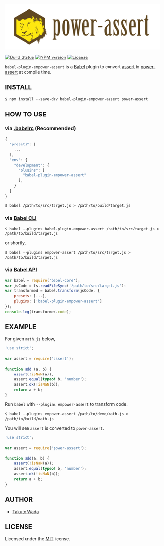 [![power-assert][power-assert-banner]][power-assert-url]

[![Build Status][travis-image]][travis-url]
[![NPM version][npm-image]][npm-url]
[![License][license-image]][license-url]


`babel-plugin-empower-assert` is a [Babel](https://babeljs.io/) plugin to convert [assert](https://nodejs.org/api/assert.html) to [power-assert](https://github.com/power-assert-js/power-assert) at compile time.


INSTALL
---------------------------------------

```
$ npm install --save-dev babel-plugin-empower-assert power-assert
```


HOW TO USE
---------------------------------------


### via [.babelrc](http://babeljs.io/docs/usage/babelrc/) (Recommended)

```javascript
{
  "presets": [
    ...
  ],
  "env": {
    "development": {
      "plugins": [
        "babel-plugin-empower-assert"
      ],
    }
  }
}
```

```
$ babel /path/to/src/target.js > /path/to/build/target.js
```


### via [Babel CLI](http://babeljs.io/docs/usage/cli/)

```
$ babel --plugins babel-plugin-empower-assert /path/to/src/target.js > /path/to/build/target.js
```

or shortly,

```
$ babel --plugins empower-assert /path/to/src/target.js > /path/to/build/target.js
```


### via [Babel API](http://babeljs.io/docs/usage/api/)

```javascript
var babel = require('babel-core');
var jsCode = fs.readFileSync('/path/to/src/target.js');
var transformed = babel.transform(jsCode, {
    presets: [...],
    plugins: ['babel-plugin-empower-assert']
});
console.log(transformed.code);
```


EXAMPLE
---------------------------------------

For given `math.js` below,

```javascript
'use strict';

var assert = require('assert');

function add (a, b) {
    assert(!isNaN(a));
    assert.equal(typeof b, 'number');
    assert.ok(!isNaN(b));
    return a + b;
}
```

Run `babel` with `--plugins empower-assert` to transform code.

```
$ babel --plugins empower-assert /path/to/demo/math.js > /path/to/build/math.js
```

You will see `assert` is converted to `power-assert`.

```javascript
'use strict';

var assert = require('power-assert');

function add(a, b) {
    assert(!isNaN(a));
    assert.equal(typeof b, 'number');
    assert.ok(!isNaN(b));
    return a + b;
}
```


AUTHOR
---------------------------------------
* [Takuto Wada](https://github.com/twada)


LICENSE
---------------------------------------
Licensed under the [MIT](https://github.com/power-assert-js/babel-plugin-empower-assert/blob/master/LICENSE) license.


[power-assert-url]: https://github.com/power-assert-js/power-assert
[power-assert-banner]: https://raw.githubusercontent.com/power-assert-js/power-assert-js-logo/master/banner/banner-official-fullcolor.png

[travis-url]: https://travis-ci.org/power-assert-js/babel-plugin-empower-assert
[travis-image]: https://secure.travis-ci.org/power-assert-js/babel-plugin-empower-assert.svg?branch=master

[npm-url]: https://npmjs.org/package/babel-plugin-empower-assert
[npm-image]: https://badge.fury.io/js/babel-plugin-empower-assert.svg

[license-url]: https://github.com/power-assert-js/babel-plugin-empower-assert/blob/master/LICENSE
[license-image]: https://img.shields.io/badge/license-MIT-brightgreen.svg
